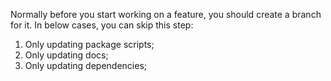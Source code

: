 Normally before you start working on a feature, you should create a branch for it.
In below cases, you can skip this step:
1. Only updating package scripts;
2. Only updating docs;
3. Only updating dependencies;